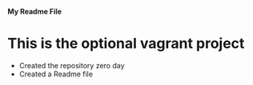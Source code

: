 **My Readme File**
# This is the optional vagrant project
* Created the repository zero day
* Created a Readme file
